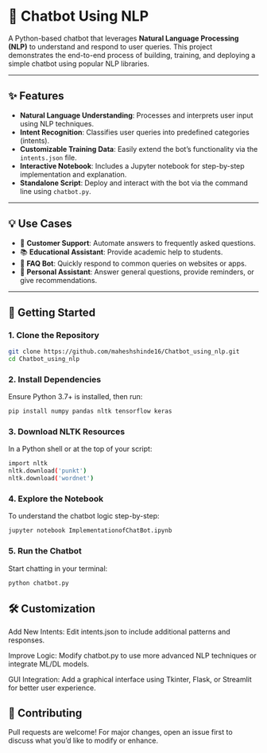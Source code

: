 # 🤖 Chatbot Using NLP

A Python-based chatbot that leverages **Natural Language Processing (NLP)** to understand and respond to user queries. This project demonstrates the end-to-end process of building, training, and deploying a simple chatbot using popular NLP libraries.

---

## ✨ Features

- **Natural Language Understanding**: Processes and interprets user input using NLP techniques.
- **Intent Recognition**: Classifies user queries into predefined categories (intents).
- **Customizable Training Data**: Easily extend the bot’s functionality via the `intents.json` file.
- **Interactive Notebook**: Includes a Jupyter notebook for step-by-step implementation and explanation.
- **Standalone Script**: Deploy and interact with the bot via the command line using `chatbot.py`.

---

## 💡 Use Cases

- 💬 **Customer Support**: Automate answers to frequently asked questions.
- 📚 **Educational Assistant**: Provide academic help to students.
- 🔁 **FAQ Bot**: Quickly respond to common queries on websites or apps.
- 🧠 **Personal Assistant**: Answer general questions, provide reminders, or give recommendations.

---

## 🚀 Getting Started

### 1. Clone the Repository

```bash
git clone https://github.com/maheshshinde16/Chatbot_using_nlp.git
cd Chatbot_using_nlp
```
### 2. Install Dependencies
Ensure Python 3.7+ is installed, then run:

```bash
pip install numpy pandas nltk tensorflow keras
```
### 3. Download NLTK Resources
In a Python shell or at the top of your script:

```bash
import nltk
nltk.download('punkt')
nltk.download('wordnet')
```
### 4. Explore the Notebook
To understand the chatbot logic step-by-step:

```bash
jupyter notebook ImplementationofChatBot.ipynb
```
### 5. Run the Chatbot
Start chatting in your terminal:

```bash
python chatbot.py
```

## 🛠️ Customization
Add New Intents: Edit intents.json to include additional patterns and responses.

Improve Logic: Modify chatbot.py to use more advanced NLP techniques or integrate ML/DL models.

GUI Integration: Add a graphical interface using Tkinter, Flask, or Streamlit for better user experience.

## 🤝 Contributing
Pull requests are welcome! For major changes, open an issue first to discuss what you’d like to modify or enhance.

